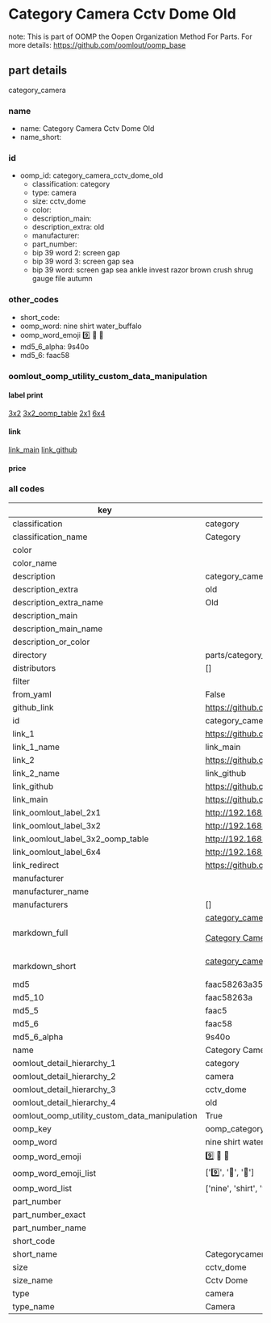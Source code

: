 # Category Camera Cctv Dome Old  

note: This is part of OOMP the Oopen Organization Method For Parts. For more details: https://github.com/oomlout/oomp_base

##  part details
  



category_camera



### name
* name: Category Camera Cctv Dome Old
* name_short: 
### id
* oomp_id: category_camera_cctv_dome_old
  * classification: category
  * type: camera
  * size: cctv_dome
  * color: 
  * description_main: 
  * description_extra: old
  * manufacturer: 
  * part_number: 
  * bip 39 word 2: screen gap
  * bip 39 word 3: screen gap sea
  * bip 39 word: screen gap sea ankle invest razor brown crush shrug gauge file autumn

### other_codes
* short_code: 
* oomp_word: nine shirt water_buffalo
* oomp_word_emoji :nine: :shirt: :water_buffalo:
* md5_6_alpha: 9s40o
* md5_6: faac58






### oomlout_oomp_utility_custom_data_manipulation
#### label print
[3x2](http://192.168.1.245:1112/?label=oomp%209s40o)
[3x2_oomp_table](http://192.168.1.108:1112/?label=oomp%209s40o)
[2x1](http://192.168.1.242:1112/?label=oomp%209s40o)
[6x4](http://192.168.1.55:1112/?label=oomp%209s40o)    

#### link

[link_main](https://github.com/oomlout/oomlout_oomp_version_1_messy/tree/main/parts/category_camera_cctv_dome_old) [link_github](https://github.com/oomlout/oomlout_oomp_version_1_messy/tree/main/parts/category_camera_cctv_dome_old)                             

#### price







### all codes 
| key | value |  
| --- | --- |  
| classification | category |  
| classification_name | Category |  
| color |  |  
| color_name |  |  
| description | category_camera |  
| description_extra | old |  
| description_extra_name | Old |  
| description_main |  |  
| description_main_name |  |  
| description_or_color |   |  
| directory | parts/category_camera_cctv_dome_old |  
| distributors | [] |  
| filter |  |  
| from_yaml | False |  
| github_link | https://github.com/oomlout/oomlout_oomp_part_src/tree/main/parts/category_camera_cctv_dome_old |  
| id | category_camera_cctv_dome_old |  
| link_1 | https://github.com/oomlout/oomlout_oomp_version_1_messy/tree/main/parts/category_camera_cctv_dome_old |  
| link_1_name | link_main |  
| link_2 | https://github.com/oomlout/oomlout_oomp_version_1_messy/tree/main/parts/category_camera_cctv_dome_old |  
| link_2_name | link_github |  
| link_github | https://github.com/oomlout/oomlout_oomp_version_1_messy/tree/main/parts/category_camera_cctv_dome_old |  
| link_main | https://github.com/oomlout/oomlout_oomp_version_1_messy/tree/main/parts/category_camera_cctv_dome_old |  
| link_oomlout_label_2x1 | http://192.168.1.242:1112/?label=oomp%209s40o |  
| link_oomlout_label_3x2 | http://192.168.1.245:1112/?label=oomp%209s40o |  
| link_oomlout_label_3x2_oomp_table | http://192.168.1.108:1112/?label=oomp%209s40o |  
| link_oomlout_label_6x4 | http://192.168.1.55:1112/?label=oomp%209s40o |  
| link_redirect | https://github.com/oomlout/oomlout_oomp_version_1_messy/tree/main/parts/category_camera_cctv_dome_old |  
| manufacturer |  |  
| manufacturer_name |  |  
| manufacturers | [] |  
| markdown_full | [category_camera_cctv_dome_old](none)<br>[](none)<br>[Category Camera Cctv Dome Old](none)<br><br> |  
| markdown_short | [category_camera_cctv_dome_old](none)<br><br> |  
| md5 | faac58263a3503a2cabaf09383d7d60c |  
| md5_10 | faac58263a |  
| md5_5 | faac5 |  
| md5_6 | faac58 |  
| md5_6_alpha | 9s40o |  
| name | Category Camera Cctv Dome Old |  
| oomlout_detail_hierarchy_1 | category |  
| oomlout_detail_hierarchy_2 | camera |  
| oomlout_detail_hierarchy_3 | cctv_dome |  
| oomlout_detail_hierarchy_4 | old |  
| oomlout_oomp_utility_custom_data_manipulation | True |  
| oomp_key | oomp_category_camera_cctv_dome_old |  
| oomp_word | nine shirt water_buffalo |  
| oomp_word_emoji | :nine: :shirt: :water_buffalo: |  
| oomp_word_emoji_list | [':nine:', ':shirt:', ':water_buffalo:'] |  
| oomp_word_list | ['nine', 'shirt', 'water_buffalo'] |  
| part_number |  |  
| part_number_exact |  |  
| part_number_name |  |  
| short_code |  |  
| short_name | Categorycamera |  
| size | cctv_dome |  
| size_name | Cctv Dome |  
| type | camera |  
| type_name | Camera |  

